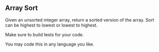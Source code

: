 ## Array Sort ##

Given an unsorted integer array, return a sorted
version of the array. Sort can be highest to lowest
or lowest to highest.

Make sure to build tests for your code.

You may code this in any language you like.